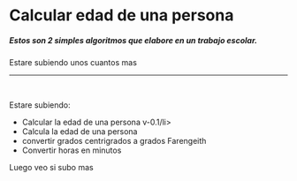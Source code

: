 # Calcular edad de una persona

<h5> Estos son 2 simples algoritmos que elabore en un trabajo escolar. </h5>
<p> Estare subiendo unos cuantos mas </p> 
<hr>

<br>
<p> Estare subiendo: </p>
  <ul> 
    <li> Calcular la edad de una persona v-0.1/li>
		<li> Calcula la edad de una persona </li>
		<li> convertir grados centrigrados a grados Farengeith </li>
		<li> Convertir horas en minutos </li>
  </ul>
	<p> Luego veo si subo mas </p>
